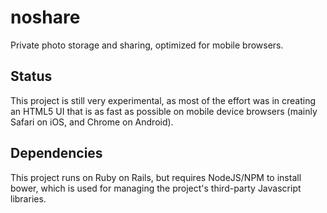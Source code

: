 # noshare
Private photo storage and sharing, optimized for mobile browsers.

## Status
This project is still very experimental, as most of the effort was in creating an HTML5 UI that is as fast
as possible on mobile device browsers (mainly Safari on iOS, and Chrome on Android).

## Dependencies
This project runs on Ruby on Rails, but requires NodeJS/NPM to install bower, which is used for
managing the project's third-party Javascript libraries.
